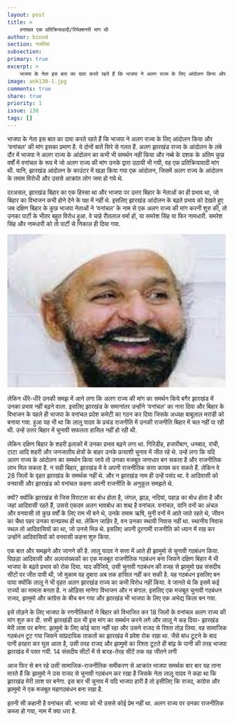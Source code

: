 ```yaml
---
layout: post
title: >
    वनांचल एक प्रतिक्रियावादी/रियेक्शनरी मांग थी
author: binod
section: नजरिया
subsection:
primary: true
excerpt: >
    भाजपा के नेता इस बात का दावा करते रहते हैं कि भाजपा ने अलग राज्य के लिए आंदोलन किया और ‘वनांचल’ की मांग इसका प्रमाण है. ये दोनों बातें सिरे से गलत हैं.
image: ank130-1.jpg
comments: true
share: true
priority: 1
issue: 130
tags: []
---
```


भाजपा के नेता इस बात का दावा करते रहते हैं कि भाजपा ने अलग राज्य के लिए आंदोलन किया और ‘वनांचल’ की मांग इसका प्रमाण है. ये दोनों बातें सिरे से गलत हैं. अलग झारखंड राज्य के आंदोलन के लंबे दौर में भाजपा ने अलग राज्य के आंदोलन का कभी भी समर्थन नहीं किया और नब्बे के दशक के अंतिम कुछ वर्षों में वनांचल के रूप में जो अलग राज्य की मांग उनके द्वारा उठायी भी गयी, वह एक प्रतिक्रियावादी मांग थी. यानि, झारखंड आंदोलन के काउंटर में खड़ा किया गया एक आंदोलन, जिसमें अलग राज्य के आंदोलन के तमाम विरोधी और उससे आक्रांत लोग जमा हो गये थे.

दरअसल, झारखंड बिहार का एक हिस्सा था और भाजपा पर उत्तर बिहार के नेताओं का ही प्रभाव था, जो बिहार का विभाजन कभी होने देने के पक्ष में नहीं थे. इसलिए झारखंड आंदोलन के बढ़ते प्रभाव को देखते हुए जब दक्षिण बिहार के कुछ भाजपा नेताओं ने ‘वनांचल’ के नाम से एक अलग राज्य की मांग करनी शुरु की, तो उनका पार्टी के भीतर बहुत विरोध हुआ. वे चाहे रीतलाल वर्मा हों, या समरेश सिंह या फिर नामधारी. समरेश सिंह और नामधारी को तो पार्टी से निकाल ही दिया गया.

![alt text]( /static/news_images/ank130-1-2.jpg "नामधारी")

लेकिन धीरे-धीरे उनकी समझ में आने लगा कि अलग राज्य की मांग का समर्थन किये बगैर झारखंड में उनका प्रभाव नहीं बढ़ने वाला. इसलिए झारखंड के समानांतर उन्होंने ‘वनांचल’ का नारा दिया और बिहार के विभाजन के पहले ही भाजपा के वनांचल प्रदेश कमेटी का गठन कर दिया जिसके अध्यक्ष बाबूलाल मरांडी को बनाया गया. हुआ यह भी था कि लालू यादव के प्रचंड राजनीति में उनकी राजनीति बिहार में चल नहीं पा रही थी. उन्हें उत्तर बिहार में चुनावी सफलता हासिल नहीं हो रही थी.

लेकिन दक्षिण बिहार के शहरी इलाकों में उनका प्रभाव बढ़ने लगा था. गिरिडीह, हजारीबाग, धनबाद, रांची, टाटा आदि शहरी और जनजातीय क्षेत्रों के बाहर उनके प्रत्याशी चुनाव में जीत रहे थे. उन्हें लगा कि यदि अलग राज्य के आंदोलन का समर्थन किया जाये तो उनका मजबूत जनाधार बन सकता है और राजनीतिक लाभ मिल सकता है. न सही बिहार, झारखंड में वे अपनी राजनीतिक सत्ता कायम कर सकते हैं. लेकिन वे 28 जिलों के वृहत झारखंड के समर्थक नहीं थे. और न झारखंड नाम ही उन्हें पसंद था. वे आदिवासी को वनवासी और झारखंड को वनांचल कहना अपनी राजनीति के अनुकूल समझते थे.

क्यों? क्योंकि झारखंड से जिस विराटता का बोध होता है, जंगल, झाड़, नदियां, पहाड़ का बोध होता है और जहां आदिवासी रहते हैं, उससे एकदम अलग भावबोध का शब्द है वनांचल. वनांचल, यानि वनों का अंचल और वनवासी तो कुछ वर्षों के लिए राम भी बने थे, उनके तमाम ऋषि, मुनी वनों में आते जाते रहते थे, जीवन का चैथा पहर उनका वानप्रस्थ ही था. लेकिन जाहिर है, वन उनका स्थायी निवास नहीं था. स्थानीय निवास स्थल तो आदिवासियों का था, जो उनसे भिन्न थे. इसलिए अपनी दूरगामी राजनीति को ध्यान में रख कर उन्होंने आदिवासियों को वनवासी कहना शुरु किया.

एक बात और समझने और जानने की है. लालू यादव ने सत्ता में आते ही झामुमो से चुनावी गठबंधन किया. पिछड़ा आदिवासी और अल्पसंख्यकों का एक मजबूत राजनीतिक गठबंधन बना जिसने दक्षिण बिहार में भी भाजपा के बढ़ते प्रभाव को रोक दिया. याद कीजिये, उसी चुनावी गठबंधन की वजह से झामुमो छह संसदीय सीटों पर जीत पायी थी, जो मुकाम वह दुबारा अब तक हासिल नहीं कर सकी है. यह गठबंधन इसलिए बन पाया क्योंकि लालू ने भी वृहत अलग झारखंड राज्य का कभी विरोध नहीं किया. वे जानते थे कि इसमें कई राज्यों का मामला बनता है. न ओड़िसा मानेगा विभाजन और न बंगाल. इसलिए एक मजबूत चुनावी गठबंधन राजद, झामुमो और कांग्रेस के बीच बन गया और झारखंड भी भाजपा के लिए एक अभेद्य किला बन गया.

इसे तोड़ने के लिए भाजपा के रणनीतिकारों ने बिहार को विभाजित कर 18 जिलों के वनांचल अलग राज्य की मांग शुरु कर दी. सभी झारखंडी दल भी इस मांग का समर्थन करने लगे और लालू ने कह दिया- झारखंड मेरी लाश पर बनेगा. झामुमो के लिए कोई चारा नहीं रहा और उसने राजद से रिश्ता तोड़ लिया. वह सामाजिक गठबंधन टूट गया जिसने सांप्रदायिक ताकतों का झारखंड में प्रवेश रोक रखा था. जैसे बांध टूटने के बाद पानी हरहरा कर घुस आता है, उसी तरह राजद और झामुमो का रिश्ता टूटते ही बांढ़ के पानी की तरह भाजपा झारखंड में पसर गयी. 14 संसदीय सीटों में से बारह-तेरह सीटें तक वह जीतने लगी

आज फिर से बन रहे उसी सामाजिक-राजनीतिक समीकरण से आक्रांत भाजपा समर्थक बार बार यह ताना मारते हैं कि झामुमो ने उस राजद से चुनावी गठबंधन कर रखा है जिसके नेता लालू यादव ने कहा था कि झारखंड मेरी लाश पर बनेगा. इस बार भी चुनाव में यदि भाजपा हारी है तो इसीलिए कि राजद, कांग्रेस और झामुमो ने एक मजबूत महागठबंधन बना रखा है.

इतनी सी कहानी है वनांचल की. भाजपा को भी उससे कोई प्रेम नहीं था. अलग राज्य पर उनका राजनीतिक कब्जा हो गया, नाम में क्या धरा है. 